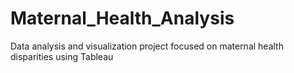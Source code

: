# Maternal_Health_Analysis
Data analysis and visualization project focused on maternal health disparities using Tableau
